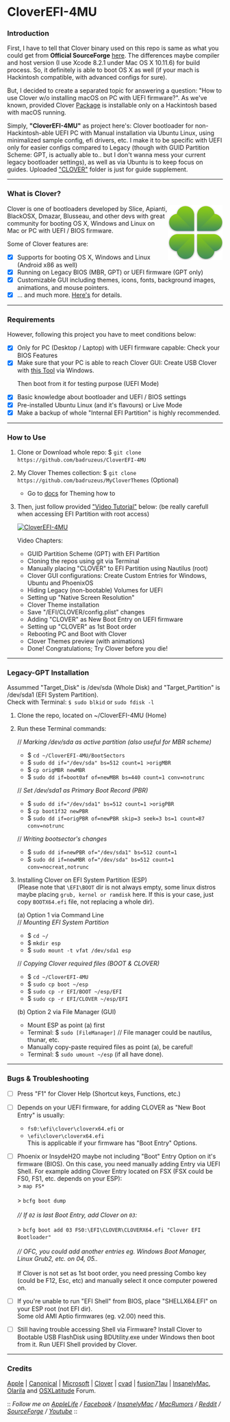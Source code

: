 # CloverEFI-4MU
### Introduction 
First, I have to tell that Clover binary used on this repo is same as what you could get from <b>Official SourceForge</b> [here](https://sourceforge.net/projects/cloverefiboot/files/Bootable_ISO/). The differences maybe compiler and host version (I use Xcode 8.2.1 under Mac OS X 10.11.6) for build process. So, it definitely is able to boot OS X as well (if your mach is Hackintosh compatible, with advanced configs for sure).
 
But, I decided to create a separated topic for answering a question: "How to use Clover w/o installing macOS on PC with UEFI firmware?". As we've known, provided Clover [Package](https://en.wikipedia.org/wiki/.pkg) is installable only on a Hackintosh based with macOS running.
 
Simply, <b>"CloverEFI-4MU"</b> as project here's: Clover bootloader for non-Hackintosh-able UEFI PC with Manual installation via Ubuntu Linux, using minimalized sample config, efi drivers, etc. I make it to be specific with UEFI only for easier configs compared to Legacy (though with GUID Partition Scheme: GPT, is actually able to.. but I don't wanna mess your current legacy bootloader settings), as well as via Ubuntu is to keep focus on guides. Uploaded ["CLOVER"](https://github.com/badruzeus/CloverEFI-4MU/CLOVER) folder is just for guide supplement.

--------------------------------------------------------------------------------------------

### What is Clover?
<img src="/img/CloverEFI-Bootloader.png?raw=true" alt="Clover EFI Bootloader" align="right">

Clover is one of bootloaders developed by Slice, Apianti, BlackOSX, Dmazar, Blusseau, and other devs with great community for booting OS X, Windows and Linux on Mac or PC with UEFI / BIOS firmware.
 
Some of Clover features are:
- [x] Supports for booting OS X, Windows and Linux (Android x86 as well)
- [x] Running on Legacy BIOS (MBR, GPT) or UEFI firmware (GPT only)
- [x] Customizable GUI including themes, icons, fonts, background images, animations, and mouse pointers.
- [x] ... and much more. [Here's](https://sourceforge.net/projects/cloverefiboot/) for details.

--------------------------------------------------------------------------------------------

### Requirements
However, following this project you have to meet conditions below:
- [x] Only for PC (Desktop / Laptop) with UEFI firmware capable: Check your BIOS Features
- [x] Make sure that your PC is able to reach Clover GUI:
      Create USB Clover with [this Tool](http://cvad-mac.narod.ru/index/bootdiskutility_exe/0-5) via Windows.
      <p>Then boot from it for testing purpose (UEFI Mode)
- [x] Basic knowledge about bootloader and UEFI / BIOS settings
- [x] Pre-installed Ubuntu Linux (and it's flavours) or Live Mode
- [x] Make a backup of whole "Internal EFI Partition" is highly recommended.

--------------------------------------------------------------------------------------------

### How to Use
1. Clone or Download whole repo: $ `git clone https://github.com/badruzeus/CloverEFI-4MU`
2. My Clover Themes collection: $ `git clone https://github.com/badruzeus/MyCloverThemes` (Optional)
   - Go to [docs](https://github.com/badruzeus/CloverEFI-4MU/blob/master/docs/How-to-use-Clover-Themes.txt) for Theming how to
3. Then, just follow provided ["Video Tutorial"](https://www.youtube.com/watch?v=YPWWinxwOcY) below: (be really carefull when accessing EFI Partition with root access)
 
   [![CloverEFI-4MU](https://github.com/badruzeus/CloverEFI-4MU/raw/master/img/CloverEFI-4MU.png)](https://www.youtube.com/watch?v=YPWWinxwOcY)

   Video Chapters:
   - GUID Partition Scheme (GPT) with EFI Partition
   - Cloning the repos using git via Terminal
   - Manually placing "CLOVER" to EFI Partition using Nautilus (root)
   - Clover GUI configurations: Create Custom Entries for Windows, Ubuntu and PhoenixOS
   - Hiding Legacy (non-bootable) Volumes for UEFI
   - Setting up "Native Screen Resolution"
   - Clover Theme installation
   - Save "/EFI/CLOVER/config.plist" changes
   - Adding "CLOVER" as New Boot Entry on UEFI firmware
   - Setting up "CLOVER" as 1st Boot order
   - Rebooting PC and Boot with Clover
   - Clover Themes preview (with animations)
   - Done! Congratulations; Try Clover before you die!

--------------------------------------------------------------------------------------------

### Legacy-GPT Installation
Assummed "Target_Disk" is /dev/sda (Whole Disk) and "Target_Partition" is /dev/sda1 (EFI System Partition).
<br>Check with Terminal: `$ sudo blkid` or `sudo fdisk -l`<br/>
1. Clone the repo, located on ~/CloverEFI-4MU (Home)
2. Run these Terminal commands:
   
   // <i>Marking /dev/sda as active partition (also useful for MBR scheme)</i>
   - $ `cd ~/CloverEFI-4MU/BootSectors`
   - $ `sudo dd if="/dev/sda" bs=512 count=1 >origMBR`
   - $ `cp origMBR newMBR`
   - $ `sudo dd if=boot0af of=newMBR bs=440 count=1 conv=notrunc`

   // <i>Set /dev/sda1 as Primary Boot Record (PBR)</i>
   - $ `sudo dd if="/dev/sda1" bs=512 count=1 >origPBR`
   - $ `cp boot1f32 newPBR`
   - $ `sudo dd if=origPBR of=newPBR skip=3 seek=3 bs=1 count=87 conv=notrunc`

   // <i>Writing bootsector's changes</i>
   - $ `sudo dd if=newPBR of="/dev/sda1" bs=512 count=1`
   - $ `sudo dd if=newMBR of="/dev/sda" bs=512 count=1 conv=nocreat,notrunc`

3. Installing Clover on EFI System Partition (ESP)
   <br>(Please note that `\EFI\BOOT` dir is not always empty, some linux distros maybe placing `grub, kernel or ramdisk` here. If this is your case, just copy `BOOTX64.efi` file, not replacing a whole dir).<br/>

   (a) Option 1 via Command Line
   <br>// <i>Mounting EFI System Partition</i><br/>
   - $ `cd ~/`
   - $ `mkdir esp`
   - $ `sudo mount -t vfat /dev/sda1 esp`

   // <i>Copying Clover required files (BOOT & CLOVER)</i>
   - $ `cd ~/CloverEFI-4MU`
   - $ `sudo cp boot ~/esp`
   - $ `sudo cp -r EFI/BOOT ~/esp/EFI`
   - $ `sudo cp -r EFI/CLOVER ~/esp/EFI`

   (b) Option 2 via File Manager (GUI)
   - Mount ESP as point (a) first
   - Terminal: $ `sudo [FileManager]` // File manager could be nautilus, thunar, etc.
   - Manually copy-paste required files as point (a), be careful!
   - Terminal: $ `sudo umount ~/esp` (if all have done).

--------------------------------------------------------------------------------------------

### Bugs & Troubleshooting
- [ ] Press "F1" for Clover Help (Shortcut keys, Functions, etc.)
- [ ] Depends on your UEFI firmware, for adding CLOVER as "New Boot Entry" is usually:
   - `fs0:\efi\clover\cloverx64.efi` or
   - `\efi\clover\cloverx64.efi`
<br>This is applicable if your firmware has "Boot Entry" Options.<br/>

- [ ] Phoenix or InsydeH2O maybe not including "Boot" Entry Option on it's firmware (BIOS). On this case, you need manually adding Entry via UEFI Shell. For example adding Clover Entry located on FSX (FSX could be FS0, FS1, etc. depends on your ESP):
   <br> > `map FS*`<br/>
   <br> > `bcfg boot dump`<br/>
   <br><i>// If `02` is last Boot Entry, add Clover on `03`:</i><br/>
   <br> > `bcfg boot add 03 FS0:\EFI\CLOVER\CLOVERX64.efi "Clover EFI Bootloader"`<br/>
   <br> <i>// OFC, you could add another entries eg. Windows Boot Manager, Linux Grub2, etc. on 04, 05..</i><br/>
   <br> If Clover is not set as 1st boot order, you need pressing Combo key (could be F12, Esc, etc) and manually select it once computer powered on.<br/>

- [ ] If you're unable to run "EFI Shell" from BIOS, place "SHELLX64.EFI" on your ESP root (not EFI dir).
      <br>Some old AMI Aptio firmwares (eg. v2.00) need this.<br/>

- [ ] Still having trouble accessing Shell via Firmware? Install Clover to Bootable USB FlashDisk using BDUtility.exe under Windows then boot from it. Run UEFI Shell provided by Clover.

--------------------------------------------------------------------------------------------

### Credits
[Apple](https://www.apple.com) | [Canonical](https://www.ubuntu.com) | [Microsoft](https://www.microsoft.com/en-us/windows) | [Clover](https://sourceforge.net/projects/cloverefiboot) | [cvad](http://cvad-mac.narod.ru/index/bootdiskutility_exe/0-5) | [fusion71au](http://www.insanelymac.com/forum/topic/310038-manually-install-clover-and-configure-boot-priority-with-easyuefi-in-windows/#entry2200235) | [InsanelyMac](https://www.insanelymac.com/forum), [Olarila](http://olarila.com/forum) and [OSXLatitude](https://osxlatitude.com/forums) Forum.
 
 
:: <i>Follow me on [AppleLife](https://www.applelife.ru/members/badruzeus.112558/) / [Facebook](https://fb.com/badruzeus) / [InsanelyMac](https://www.insanelymac.com/forum/profile/826765-badruzeus) / [MacRumors](https://forums.macrumors.com/members/badruzeus.1133819/) /  [Reddit](https://www.reddit.com/user/Badruzeus) / [SourceForge](https://sourceforge.net/u/badruzeus/profile) / [Youtube](https://www.youtube.com/channel/UCM2mZ2r2Gy914X-3N18b6qA)</i> ::
